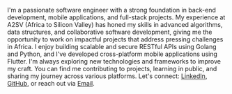 <!--
## Hi 
🌱 I’m currently studying computer science at Addis Ababa University. 
## 👋, I'm Haileamlak Belachew! 

- I am studying **Computer Science** at **Addis Ababa University**. 
- And currently learning backend development with the Go programming language.

### Skills & Technologies

- **Languages:** Python, Golang, Dart (Flutter), C++, Java
- **Frameworks & Libraries:** Flutter, Testify
- **Backend Development:** RESTful APIs, Clean Architecture, SOLID Principles, Microservices
- **Databases:** MySQL, MongoDB, Firebase
- **Tools:** Git, Postman, VS Code
- **Other:** Data Structures & Algorithms, Competitive Programming


## 🌟 Notable Projects

- **[MK ICT Competition 1st Place Project](https://github.com/username/project-link)**: Developed a live and on-demand video streaming platform for EOTC MK Television Broadcast Service.
- **[Task Manager API](https://github.com/username/task-manager-api)**: A robust API built with Golang, following Clean Architecture principles.
- **[Calendar Application](https://github.com/username/calendar-app)**: A Java Swing application supporting Ethiopian and Gregorian calendars, with additional features like date conversions and holiday calculations.
- **[Health Information Website](https://github.com/username/health-info-website)**: A comprehensive health-related information website with a feature to find nearby health centers.

## 💼 Experience

- **A2SV (Africa to Silicon Valley)**: Participated in a project phase focusing on backend development. Developed real-life software projects and enhanced problem-solving skills through competitive programming.
- **Hackathons**: Active participant in various hackathons, winning and contributing to innovative software solutions.

### Get in Touch

- **LinkedIn:** [Haileamlak Belachew](https://www.linkedin.com/in/haileamlak/)
- **Email:** haileamlakbeat@gmail.com
<!--
## 🏆 Achievements

- **1st Place** at MK ICT Competition'23
- **Graduated** with a GPA of 3.72/4.0 from Addis Ababa University
- **Mastered** advanced data structures and algorithms through A2SV
#### Hobbies & Interests

- **Football:** I enjoy playing and watching football during my free time.
- **Reading:** I'm an avid reader, always looking for interesting books.

# Hi, I'm Haileamlak Belachew! 👋

## 🌟 About Me

I'm a passionate software engineer with a strong foundation in back-end development, mobile applications, and full-stack projects. I recently graduated with a Bachelor's degree in Computer Science from Addis Ababa University, and I'm continuously exploring new technologies and frameworks to enhance my skills.

### 🚀 What I Do

- **Backend Development**: Proficient in building scalable and secure RESTful APIs using Golang and Python.
- **Mobile Development**: Developed cross-platform mobile applications using Flutter, focusing on clean and maintainable code.
- **Software Engineering**: Experience with agile methodologies, Clean Architecture, and CI/CD pipelines using GitHub Actions.

### 🌐 Experience

- **A2SV (Africa to Silicon Valley)**: Completed an intensive software engineering training program focused on advanced algorithms, data structures, and collaborative software development. This experience honed my problem-solving abilities and technical communication skills.
- **Ethiomereb**: Developed a mobile application for an eCommerce site in Ethiopia using Flutter, integrating it seamlessly with a back-end RESTful API.

### 🔧 Technologies & Tools

- **Languages**: Python, Golang, Dart (Flutter), C++, Java
- **Frameworks**: Flask, React, Spigot API, Testify
- **Databases**: MySQL, MongoDB, Firebase
- **Tools**: Git, Docker, Postman, VS Code
- **Others**: Redis, Celery, JWT, OAuth2

### 📈 GitHub Stats

![Haileamlak's GitHub Stats](https://github-readme-stats.vercel.app/api?username=haileamlak&show_icons=true&theme=radical)
![Top Langs](https://github-readme-stats.vercel.app/api/top-langs/?username=haileamlak&layout=compact&theme=radical)

### 📫 How to Reach Me

- **Email**: [haileamlakbeat@gmail.com](mailto:haileamlakbeat@gmail.com)
- **LinkedIn**: [linkedin.com/in/haileamlak](https://linkedin.com/in/haileamlak)
- **GitHub**: [github.com/haileamlak](https://github.com/haileamlak)

Thanks for visiting my profile! Feel free to reach out if you want to collaborate on a project or just chat about technology.


-->

I'm a passionate software engineer with a strong foundation in back-end development, mobile applications, and full-stack projects. My experience at A2SV (Africa to Silicon Valley) has honed my skills in advanced algorithms, data structures, and collaborative software development, giving me the opportunity to work on impactful projects that address pressing challenges in Africa. I enjoy building scalable and secure RESTful APIs using Golang and Python, and I've developed cross-platform mobile applications using Flutter. I'm always exploring new technologies and frameworks to improve my craft. You can find me contributing to projects, learning in public, and sharing my journey across various platforms. Let's connect: [LinkedIn](https://linkedin.com/in/haileamlak), [GitHub](https://github.com/haileamlak), or reach out via [Email](mailto:haileamlakbeat@gmail.com).
